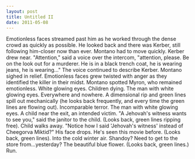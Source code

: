 ```yaml
---
layout: post
title: Untitled II
date: 2011-05-08
---
```

Emotionless faces streamed past him as he worked through the dense crowd as
      quickly as possible. He looked back and there was Kerber, still following him-closer now than
      ever. Montano had to move quickly. Kerber drew near.    "Attention," said
      a voice over the intercom, "attention, please. Be on the look out for a murderer. He is in a
      black trench coat, he is wearing jeans, he is wearing..." The voice continued to describe
      Kerber. Montano sighed in relief. Emotionless faces grew twisted with anger as they identified
      the killer in their midst. Montano spotted Myron, who remained emotionless.    White glowing eyes.    Children dying. The man with white glowing
      eyes. Everywhere and nowhere.    A dimensional rip and green lines spill
      out mechanically (he looks back frequently, and every time the green lines are flowing out).
      Incomparable terror. The man with white glowing eyes.    A child near the
      exit, an intended victim. "A Jehovah's witness wants to see you," said the janitor to the
      child. (Looks back, green lines ripping free). Child walks away. "Notice how I said 'Jehovah's
      witness' instead of Cheegorva Miktid?" His face drops. He's seen this movie before.    (Looks back, green lines).    Into the cold winter air.
      Shandoy? Need to get to the store from...yesterday? The beautiful blue flower.    (Looks back, green lines.)    Run.